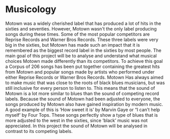 # Musicology

Motown was a widely cherished label that has produced a lot of hits in the sixties and seventies. However, Motown wasn't the only label producing songs during these times. Some of the most popular competitors are Reprise Records and Warner Bros Records. These three labels were very big in the sixties, but Motown has made such an impact that it is remembered as the biggest record label in the sixties by most people. The main goal of this project will be to analyse and understand what musical choices Motown made differently than its competitors. To achieve this goal a Corpus of 206 songs has been put together containing the greatest hits from Motown and popular songs made by artists who performed under either Reprise Records or Warner Bros Records. Motown Has always aimed to make music that was close to the roots of black blues musicians, but was still inclusive for every person to listen to. This means that the sound of  Motown is a lot more similar to blues than the sound of competing record labels. Because the sound of Motown had been adjusted to everyone, the songs produced by Motown also have gained inspiration by modern music. A good example of this is ‘How sweet it is’ by Marvin Gaye or “I can’t help myself’ by Four Tops. These songs perfectly show a type of blues that is more adjusted to the west in the sixties, since ‘black’ music was not appreciated. In this project the sound of Motown will be analysed in contrast to its competing labels.
